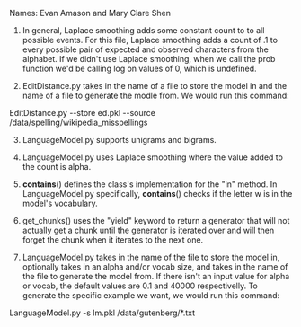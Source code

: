 Names: Evan Amason and Mary Clare Shen

1. In general, Laplace smoothing adds some constant count to to all possible events. For this file, Laplace smoothing adds a count of .1 to every possible pair of expected and observed characters from the alphabet. If we didn't use Laplace smoothing, when we call the prob function we'd be calling log on values of 0, which is undefined.

2. EditDistance.py takes in the name of a file to store the model in and the name of a file to generate the modle from. We would run this command:

EditDistance.py --store ed.pkl --source /data/spelling/wikipedia_misspellings

3. LanguageModel.py supports unigrams and bigrams.

4. LanguageModel.py uses Laplace smoothing where the value added to the count is alpha.

5. __contains__() defines the class's implementation for the "in" method. In LanguageModel.py specifically, __contains__() checks if the letter w is in the model's vocabulary.

6. get_chunks() uses the "yield" keyword to return a generator that will not actually get a chunk until the generator is iterated over and will then forget the chunk when it iterates to the next one.

7. LanguageModel.py takes in the name of the file to store the model in, optionally takes in an alpha and/or vocab size, and takes in the name of the file to generate the model from. If there isn't an input value for alpha or vocab, the default values are 0.1 and 40000 respectivelly. To generate the specific example we want, we would run this command:

LanguageModel.py -s lm.pkl /data/gutenberg/*.txt


